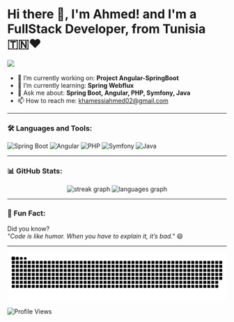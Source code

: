 <h1> Hi there 👋, I'm Ahmed! and I'm a FullStack Developer, from Tunisia 🇹🇳♥️</h1>

<img src="https://media.giphy.com/media/hvRJCLFzcasrR4ia7z/giphy.gif" width="30px">

- 🔭 I’m currently working on: **Project Angular-SpringBoot**
- 🌱 I’m currently learning: **Spring Webflux**
- 💬 Ask me about: **Spring Boot, Angular, PHP, Symfony, Java**
- 📫 How to reach me: [khamessiahmed02@gmail.com](mailto:khamessiahmed02@gmail.com)

---

### 🛠️ Languages and Tools:

![Spring Boot](https://img.shields.io/badge/Spring_Boot-6DB33F?style=for-the-badge&logo=spring-boot&logoColor=white)
![Angular](https://img.shields.io/badge/Angular-DD0031?style=for-the-badge&logo=angular&logoColor=white)
![PHP](https://img.shields.io/badge/PHP-777BB4?style=for-the-badge&logo=php&logoColor=white)
![Symfony](https://img.shields.io/badge/Symfony-000000?style=for-the-badge&logo=symfony&logoColor=white)
![Java](https://img.shields.io/badge/Java-ED8B00?style=for-the-badge&logo=java&logoColor=white)

---

### 📊 GitHub Stats:

<div align="center">
  <img src="https://streak-stats.demolab.com?user=Khamessi-Ahmed&locale=en&mode=daily&theme=aura&hide_border=false&border_radius=5" height="150" alt="streak graph"  />
  <img src="https://github-readme-stats.vercel.app/api/top-langs?username=Khamessi-Ahmed&locale=en&hide_title=false&layout=compact&card_width=320&langs_count=5&theme=aura&hide_border=false" height="150" alt="languages graph"  />
</div>

---

### 🌟 Fun Fact:  
Did you know?  
_"Code is like humor. When you have to explain it, it’s bad."_ 😄

---

<img src="https://raw.githubusercontent.com/ahmedkhammassi/ahmedkhammassi/output/snake.svg" alt="Snake animation" />

![Profile Views](https://komarev.com/ghpvc/?username=ahmedkhammassi&color=blue&style=flat)

